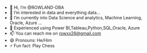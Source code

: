 - 👋 Hi, I’m @ROWLAND-DBA
- 👀 I’m interested in data and everything data...
- 🌱 I’m currently into Data Science and analytics, Machine Learning, Oracle, Azure ...
- 💞️ Experienced using Power BI,Tableau,Python,SQL,Oracle, Azure
- 📫 You can reach me on rowxx26@gmail.com
- 😄 Pronouns: He/Him
- ⚡ Fun fact: Play Chess

<!---
ROWLAND-DBA/ROWLAND-DBA is a ✨ special ✨ repository because its `README.md` (this file) appears on your GitHub profile.
You can click the Preview link to take a look at your changes.
--->
